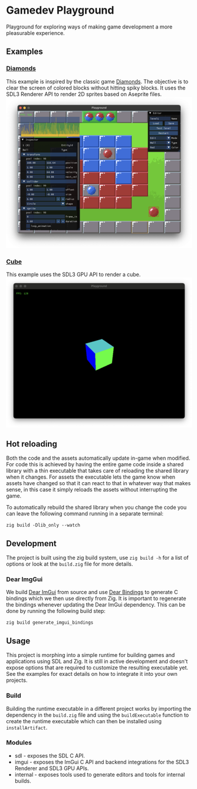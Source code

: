 # Gamedev Playground

Playground for exploring ways of making game development a more pleasurable experience.


## Examples

### [Diamonds](examples/diamonds/README.md)
This example is inspired by the classic game [Diamonds](https://en.wikipedia.org/wiki/Diamonds_\(video_game\)). The objective is to clear the screen of colored blocks without hitting spiky blocks. It uses the SDL3 Renderer API to render 2D sprites based on Aseprite files.
![Playground screenshot](examples/diamonds/screenshot.png)

### [Cube](examples/cube/README.md)
This example uses the SDL3 GPU API to render a cube.
![Playground screenshot](examples/cube/screenshot.png)


## Hot reloading
Both the code and the assets automatically update in-game when modified. For code this is achieved by having the entire game code inside a shared library with a thin executable that takes care of reloading the shared library when it changes. For assets the executable lets the game know when assets have changed so that it can react to that in whatever way that makes sense, in this case it simply reloads the assets without interrupting the game.

To automatically rebuild the shared library when you change the code you can leave the following command running in a separate terminal:
```
zig build -Dlib_only --watch
```


## Development
The project is built using the zig build system, use `zig build -h` for a list of options or look at the `build.zig` file for more details.

### Dear ImgGui
We build [Dear ImGui](https://github.com/ocornut/imgui) from source and use [Dear Bindings](https://github.com/dearimgui/dear_bindings) to generate C bindings which we then use directly from Zig. It is important to regenerate the bindings whenever updating the Dear ImGui dependency. This can be done by running the following build step:

```
zig build generate_imgui_bindings
```


## Usage
This project is morphing into a simple runtime for building games and applications using SDL and Zig. It is still in active development and doesn't expose options that are required to customize the resulting executable yet. See the examples for exact details on how to integrate it into your own projects.

### Build
Building the runtime executable in a different project works by importing the dependency in the `build.zig` file and using the `buildExecutable` function to create the runtime executable which can then be installed using `installArtifact`.

### Modules
* sdl - exposes the SDL C API.
* imgui - exposes the ImGui C API and backend integrations for the SDL3 Renderer and SDL3 GPU APIs.
* internal - exposes tools used to generate editors and tools for internal builds.
